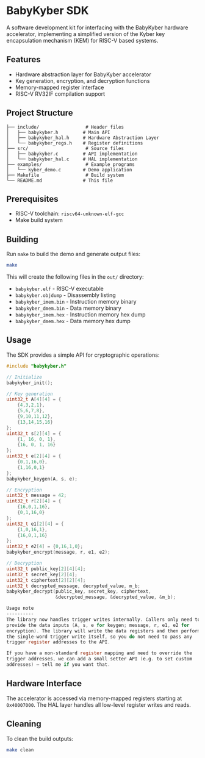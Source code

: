 # BabyKyber SDK

A software development kit for interfacing with the BabyKyber hardware accelerator, implementing a simplified version of the Kyber key encapsulation mechanism (KEM) for RISC-V based systems.

## Features

- Hardware abstraction layer for BabyKyber accelerator
- Key generation, encryption, and decryption functions
- Memory-mapped register interface
- RISC-V RV32IF compilation support

## Project Structure

```
├── include/                 # Header files
│   ├── babykyber.h         # Main API
│   ├── babykyber_hal.h     # Hardware Abstraction Layer
│   └── babykyber_regs.h    # Register definitions
├── src/                     # Source files
│   ├── babykyber.c         # API implementation
│   └── babykyber_hal.c     # HAL implementation
├── examples/                # Example programs
│   └── kyber_demo.c        # Demo application
├── Makefile                 # Build system
└── README.md               # This file
```

## Prerequisites

- RISC-V toolchain: `riscv64-unknown-elf-gcc`
- Make build system

## Building

Run `make` to build the demo and generate output files:

```bash
make
```

This will create the following files in the `out/` directory:

- `babykyber.elf` - RISC-V executable
- `babykyber.objdump` - Disassembly listing
- `babykyber_imem.bin` - Instruction memory binary
- `babykyber_dmem.bin` - Data memory binary
- `babykyber_imem.hex` - Instruction memory hex dump
- `babykyber_dmem.hex` - Data memory hex dump

## Usage

The SDK provides a simple API for cryptographic operations:

```c
#include "babykyber.h"

// Initialize
babykyber_init();

// Key generation
uint32_t A[4][4] = {
    {4,3,2,1},
    {5,6,7,8},
    {9,10,11,12},
    {13,14,15,16}
};
uint32_t s[2][4] = {
    {1, 16, 0, 1},
    {16, 0, 1, 16}
};
uint32_t e[2][4] = {
    {0,1,16,0},
    {1,16,0,1}
};
babykyber_keygen(A, s, e);

// Encryption
uint32_t message = 42;
uint32_t r[2][4] = {
    {16,0,1,16},
    {0,1,16,0}
};
uint32_t e1[2][4] = {
    {1,0,16,1},
    {16,0,1,16}
};
uint32_t e2[4] = {0,16,1,0};
babykyber_encrypt(message, r, e1, e2);

// Decryption
uint32_t public_key[2][4][4];
uint32_t secret_key[2][4];
uint32_t ciphertext[2][2][4];
uint32_t decrypted_message, decrypted_value, m_b;
babykyber_decrypt(public_key, secret_key, ciphertext,
                  &decrypted_message, &decrypted_value, &m_b);

Usage note
----------
The library now handles trigger writes internally. Callers only need to
provide the data inputs (A, s, e for keygen; message, r, e1, e2 for
encryption). The library will write the data registers and then perform
the single-word trigger write itself, so you do not need to pass any
trigger register addresses to the API.

If you have a non-standard register mapping and need to override the
trigger addresses, we can add a small setter API (e.g. to set custom
addresses) — tell me if you want that.
```

## Hardware Interface

The accelerator is accessed via memory-mapped registers starting at `0x40007000`. The HAL layer handles all low-level register writes and reads.

## Cleaning

To clean the build outputs:

```bash
make clean
```


